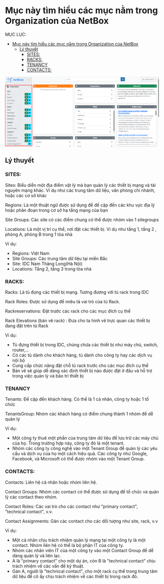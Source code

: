 # Mục này tìm hiểu các mục nằm trong Organization của NetBox
MỤC LỤC:
- [Mục này tìm hiểu các mục nằm trong Organization của NetBox](#mục-này-tìm-hiểu-các-mục-nằm-trong-organization-của-netbox)
  - [Lý thuyết](#lý-thuyết)
    - [SITES:](#sites)
    - [RACKS:](#racks)
    - [TENANCY](#tenancy)
    - [CONTACTS:](#contacts)


![](/Anh/Screenshot_740.png)

## Lý thuyết
### SITES:
Sites: Biểu diễn một địa điểm vật lý mà bạn quản lý các thiết bị mạng và tài nguyên mạng khác. Ví dụ như các trung tâm dữ liệu, văn phòng chi nhánh, hoặc các cơ sở khác

Regions: Là một thuật ngữ được sử dụng để đề cập đến các khu vực địa lý hoặc phân đoạn trong cơ sở hạ tầng mạng của bạn

Site Groups: Các site có các điểm chung có thể được nhóm vào 1 sitegroups

Locations: Là một vị trí cụ thể, nơi đặt các thiết bị. Ví dụ như tầng 1, tầng 2 , phòng A, phòng B trong 1 tòa nhà

Ví dụ: 
- Regions: Việt Nam
- Site Groups: Các trung tâm dữ liệu tại miền Bắc
- Site: IDC Nam Thăng Long(Hà Nội)
- Locations: Tầng 2, tầng 3 trong tòa nhà

### RACKS:
Racks: Là tủ đựng các thiết bị mạng. Tương đương với tủ rack trong IDC

Rack Roles: Được sử dụng để miêu tả vai trò của tủ Rack. 

Rackreservations: Đặt trước các rack cho các mục đích cụ thể

Rack Elevations (bản vẽ rack) : Đưa cho ta hình vẽ trực quan các thiết bị đang đặt trên tủ Rack

Ví dụ: 
- Tủ đựng thiết bị trong IDC, chúng chứa các thiết bị như máy chủ, switch, router,...
- Có các tủ dành cho khách hàng, tủ dành cho công ty hay các dịch vụ nội bộ
- Cung cấp chức năng đặt chỗ tủ rack trước cho các mục đích cụ thể
- Bản vẽ sẽ giúp dễ dàng xác định thiết bị nào được đặt ở đâu và hỗ trợ trong việc quản lý và bảo trì thiết bị
### TENANCY
Tenants: Đề cập đến khách hàng. Có thể là 1 cá nhân, công ty hoặc 1 tổ chức

TenantsGroup: Nhóm các khách hàng có điểm chung thành 1 nhóm để dễ quản lý

Ví dụ:
- Một công ty thuê một phần của trung tâm dữ liệu để lưu trữ các máy chủ của họ. Trong trường hợp này, công ty đó là một tenant.
- Nhóm các công ty công nghệ vào một Tenant Group để quản lý các yêu cầu và dịch vụ của họ một cách hiệu quả. Các công ty như Google, Facebook, và Microsoft có thể được nhóm vào một Tenant Group.
### CONTACTS:
Contacts: Liên hệ cá nhân hoặc nhóm liên hệ.

Contact Groups: Nhóm các contact có thể được sử dụng để tổ chức và quản lý các contact theo nhóm.

Contact Roles: Các vai trò cho các contact như "primary contact", "technical contact", v.v.

Contact Assignments: Gán các contact cho các đối tượng như site, rack, v.v

Ví dụ:
- Một cá nhân chịu trách nhiệm quản lý mạng tại một công ty là một contact. Nhóm liên hệ có thể là bộ phận IT của công ty.
- Nhóm các nhân viên IT của một công ty vào một Contact Group để dễ dàng quản lý và liên lạc.
- A là "primary contact" cho một dự án, còn B là "technical contact" chịu trách nhiệm về các vấn đề kỹ thuật.
- Gán A, người là "technical contact", cho một rack cụ thể trong trung tâm dữ liệu để cô ấy chịu trách nhiệm về các thiết bị trong rack đó.


 
